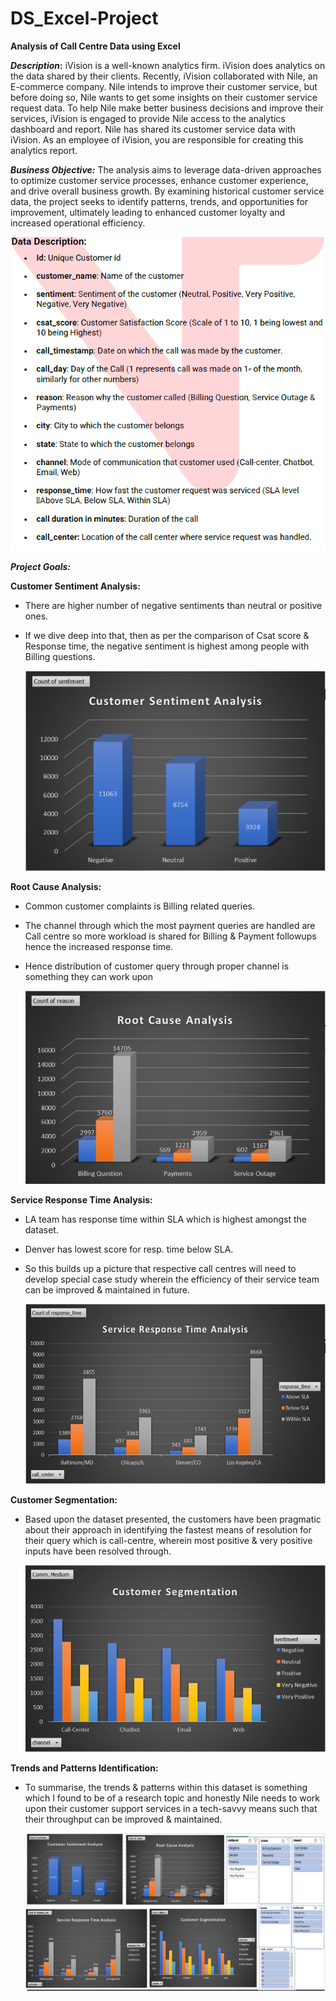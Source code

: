 # DS_Excel-Project
**Analysis of Call Centre Data using Excel**

**_Description_:**
iVision is a well-known analytics firm. iVision does analytics on the data shared by their clients. Recently, iVision collaborated with Nile, an E-commerce company. Nile intends to improve their customer service, but before doing so, Nile wants to get some insights on their customer service request data. To help Nile make better business decisions and improve their services, iVision is engaged to provide Nile access to the analytics dashboard and report.
Nile has shared its customer service data with iVision. As an employee of iVision, you are responsible for creating this analytics report.

**_Business Objective:_**
The analysis aims to leverage data-driven approaches to optimize customer service processes, enhance customer experience, and drive overall business growth. By examining historical customer service data, the project seeks to identify patterns, trends, and opportunities for improvement, ultimately leading to enhanced customer loyalty and increased operational efficiency.

  ![Desc](/Data/Data_Desc.PNG)

**_Project Goals:_**

**Customer Sentiment Analysis:** 
- There are higher number of negative sentiments than neutral or positive ones.
- If we dive deep into that, then as per the comparison of Csat score & Response time, the negative sentiment is highest among people with Billing questions.
  
  ![CSA](/Data/CSA.PNG)

**Root Cause Analysis:**
- Common customer complaints is Billing related queries.
- The channel through which the most payment queries are handled are Call centre so more workload is shared for Billing & Payment followups hence the increased response time.
- Hence distribution of customer query through proper channel is something they can work upon
 
  ![RCA](/Data/RCA.PNG)

**Service Response Time Analysis:** 
- LA team has response time within SLA which is highest amongst the dataset.
- Denver has lowest score for resp. time below SLA.
- So this builds up a picture that respective call centres will need to develop special case study wherein the efficiency of their service team can be improved & maintained in future.

  ![SRTA](/Data/SRTA.PNG)

**Customer Segmentation:** 
- Based upon the dataset presented, the customers have been pragmatic about their approach in identifying the fastest means of resolution for their query which is call-centre, wherein most positive & very positive inputs have been resolved through.

  ![CS](/Data/CS.PNG)
  
**Trends and Patterns Identification:**
- To summarise, the trends & patterns within this dataset is something which I found to be of a research topic and honestly Nile needs to work upon their customer support services in a tech-savvy means such that their throughput can be improved & maintained.

  ![Dash](/Data/Dash.PNG)


